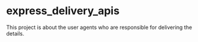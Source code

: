 # express_delivery_apis
This project is about the user agents who are responsible for delivering the details.
